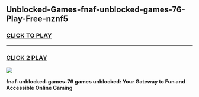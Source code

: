 
## Unblocked-Games-fnaf-unblocked-games-76-Play-Free-nznf5
<h3>
<a href="https://premium76.site?title=fnaf-unblocked-games-76&ref=18A1">CLICK TO PLAY</a></h3>
<hr>

<h3>
<a href="https://premium76.site?title=fnaf-unblocked-games-76&ref=18A1">CLICK 2 PLAY</a>
  
</h3>

<a href="https://premium76.site?title=fnaf-unblocked-games-76&ref=18A1"><img src="https://clearcache.store/games.png"></a>


**fnaf-unblocked-games-76 games unblocked: Your Gateway to Fun and Accessible Online Gaming**
